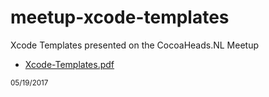 # meetup-xcode-templates
Xcode Templates presented on the CocoaHeads.NL Meetup

- [Xcode-Templates.pdf](https://github.com/camovb/meetup-xcode-templates/files/1014835/Xcode-Templates.pdf)


<sub>05/19/2017</sub>
